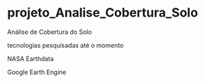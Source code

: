 # projeto_Analise_Cobertura_Solo
Análise de Cobertura do Solo


tecnologias pesquisadas até o momento

NASA Earthdata

Google Earth Engine
